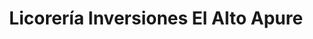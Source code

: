 ---
title: "Licorería Inversiones El Alto Apure"
url: /caracas/licoreria-inversiones-el-alto-apure/
shop: alcohol
---